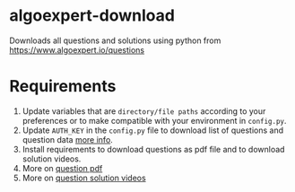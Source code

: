 # algoexpert-download
Downloads all questions and solutions using python from https://www.algoexpert.io/questions 

# Requirements
1. Update variables that are `directory/file paths` according to your preferences or to make compatible with your environment in `config.py`.
2. Update `AUTH_KEY` in the `config.py` file to download list of questions and question data [more info][question-data-readme].
3. Install requirements to download questions as pdf file and to download solution videos.
4. More on [question pdf][question-pdf-readme]
5. More on [question solution videos][question-solution-videos-readme]


[question-data-readme]: ./downloaders/question_data/README.md
[question-pdf-readme]: ./downloaders/question_pdf/README.md
[question-solution-videos-readme]: ./downloaders/question_solution/README.md
